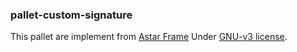 ### pallet-custom-signature

This pallet are implement from [Astar Frame](https://github.com/AstarNetwork/astar-frame) Under [GNU-v3 license](https://www.gnu.org/licenses/gpl-3.0.html).
